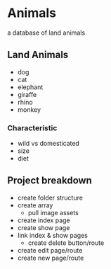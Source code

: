 # Animals
a database of land animals

## Land Animals
- dog
- cat
- elephant
- giraffe
- rhino
- monkey

### Characteristic
- wild vs domesticated
- size
- diet

## Project breakdown
- create folder structure
- create array
  - pull image assets
- create index page
- create show page
- link index & show pages
  - create delete button/route 
- create edit page/route
- create new page/route
